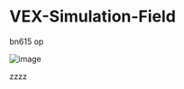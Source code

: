 # VEX-Simulation-Field
bn615 op





![image](https://github.com/michaellhan/VEX-Path-Gen/assets/125498021/b4a93bef-c1d5-48f0-b106-213901b868c5)











zzzz
